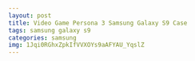 ```yaml
---
layout: post
title: Video Game Persona 3 Samsung Galaxy S9 Case
tags: samsung galaxy s9
categories: samsung
img: 1Jqi0RGhxZpkIfVVXOYs9aAFYAU_YqslZ
---
```

